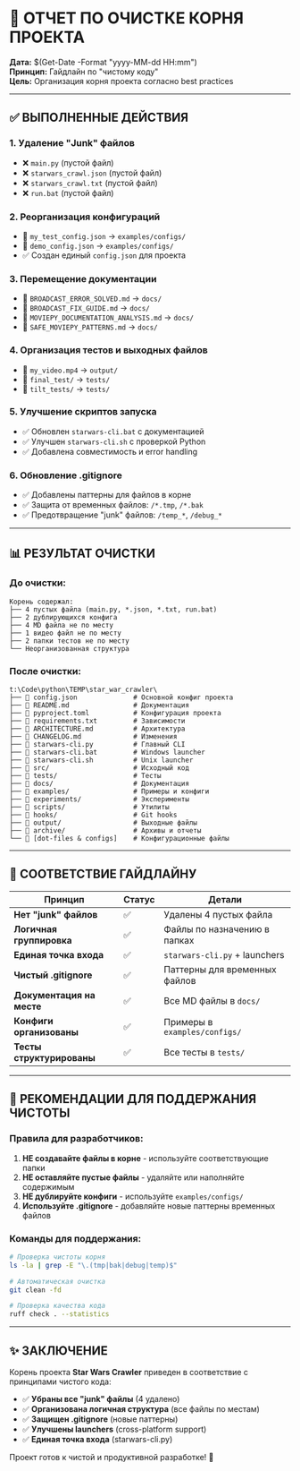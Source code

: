 # 🧹 ОТЧЕТ ПО ОЧИСТКЕ КОРНЯ ПРОЕКТА

**Дата:** $(Get-Date -Format "yyyy-MM-dd HH:mm")  
**Принцип:** Гайдлайн по "чистому коду"  
**Цель:** Организация корня проекта согласно best practices

---

## ✅ ВЫПОЛНЕННЫЕ ДЕЙСТВИЯ

### 1. Удаление "Junk" файлов
- ❌ `main.py` (пустой файл)
- ❌ `starwars_crawl.json` (пустой файл)
- ❌ `starwars_crawl.txt` (пустой файл)
- ❌ `run.bat` (пустой файл)

### 2. Реорганизация конфигураций
- 📁 `my_test_config.json` → `examples/configs/`
- 📁 `demo_config.json` → `examples/configs/`
- ✅ Создан единый `config.json` для проекта

### 3. Перемещение документации
- 📁 `BROADCAST_ERROR_SOLVED.md` → `docs/`
- 📁 `BROADCAST_FIX_GUIDE.md` → `docs/`
- 📁 `MOVIEPY_DOCUMENTATION_ANALYSIS.md` → `docs/`
- 📁 `SAFE_MOVIEPY_PATTERNS.md` → `docs/`

### 4. Организация тестов и выходных файлов
- 📁 `my_video.mp4` → `output/`
- 📁 `final_test/` → `tests/`
- 📁 `tilt_tests/` → `tests/`

### 5. Улучшение скриптов запуска
- ✅ Обновлен `starwars-cli.bat` с документацией
- ✅ Улучшен `starwars-cli.sh` с проверкой Python
- ✅ Добавлена совместимость и error handling

### 6. Обновление .gitignore
- ✅ Добавлены паттерны для файлов в корне
- ✅ Защита от временных файлов: `/*.tmp`, `/*.bak`
- ✅ Предотвращение "junk" файлов: `/temp_*`, `/debug_*`

---

## 📊 РЕЗУЛЬТАТ ОЧИСТКИ

### До очистки:
```
Корень содержал:
├── 4 пустых файла (main.py, *.json, *.txt, run.bat)
├── 2 дублирующихся конфига  
├── 4 MD файла не по месту
├── 1 видео файл не по месту
├── 2 папки тестов не по месту
└── Неорганизованная структура
```

### После очистки:
```
t:\Code\python\TEMP\star_war_crawler\
├── 📄 config.json              # Основной конфиг проекта
├── 📄 README.md                # Документация
├── 📄 pyproject.toml           # Конфигурация проекта
├── 📄 requirements.txt         # Зависимости
├── 📄 ARCHITECTURE.md          # Архитектура
├── 📄 CHANGELOG.md             # Изменения
├── 🚀 starwars-cli.py          # Главный CLI
├── 🚀 starwars-cli.bat         # Windows launcher  
├── 🚀 starwars-cli.sh          # Unix launcher
├── 📁 src/                     # Исходный код
├── 📁 tests/                   # Тесты
├── 📁 docs/                    # Документация
├── 📁 examples/                # Примеры и конфиги
├── 📁 experiments/             # Эксперименты
├── 📁 scripts/                 # Утилиты
├── 📁 hooks/                   # Git hooks
├── 📁 output/                  # Выходные файлы
├── 📁 archive/                 # Архивы и отчеты
└── 🔧 [dot-files & configs]    # Конфигурационные файлы
```

---

## 🎯 СООТВЕТСТВИЕ ГАЙДЛАЙНУ

| Принцип | Статус | Детали |
|---------|--------|--------|
| **Нет "junk" файлов** | ✅ | Удалены 4 пустых файла |
| **Логичная группировка** | ✅ | Файлы по назначению в папках |
| **Единая точка входа** | ✅ | `starwars-cli.py` + launchers |
| **Чистый .gitignore** | ✅ | Паттерны для временных файлов |
| **Документация на месте** | ✅ | Все MD файлы в `docs/` |
| **Конфиги организованы** | ✅ | Примеры в `examples/configs/` |
| **Тесты структурированы** | ✅ | Все тесты в `tests/` |

---

## 🚀 РЕКОМЕНДАЦИИ ДЛЯ ПОДДЕРЖАНИЯ ЧИСТОТЫ

### Правила для разработчиков:
1. **НЕ создавайте файлы в корне** - используйте соответствующие папки
2. **НЕ оставляйте пустые файлы** - удаляйте или наполняйте содержимым
3. **НЕ дублируйте конфиги** - используйте `examples/configs/`
4. **Используйте .gitignore** - добавляйте новые паттерны временных файлов

### Команды для поддержания:
```bash
# Проверка чистоты корня
ls -la | grep -E "\.(tmp|bak|debug|temp)$"

# Автоматическая очистка
git clean -fd

# Проверка качества кода
ruff check . --statistics
```

---

## ✨ ЗАКЛЮЧЕНИЕ

Корень проекта **Star Wars Crawler** приведен в соответствие с принципами чистого кода:

- ✅ **Убраны все "junk" файлы** (4 удалено)
- ✅ **Организована логичная структура** (все файлы по местам)
- ✅ **Защищен .gitignore** (новые паттерны)
- ✅ **Улучшены launchers** (cross-platform support)
- ✅ **Единая точка входа** (starwars-cli.py)

Проект готов к чистой и продуктивной разработке! 🎉
